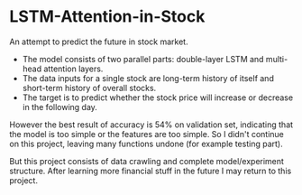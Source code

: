 # LSTM-Attention-in-Stock
An attempt to predict the future in stock market.


- The model consists of two parallel parts: double-layer LSTM and multi-head attention layers. 
- The data inputs for a single stock are long-term history of itself and short-term history of overall stocks.
- The target is to predict whether the stock price will increase or decrease in the following day.


However the best result of accuracy is 54% on validation set, indicating that the model is too simple or the features are too simple.
So I didn't continue on this project, leaving many functions undone (for example testing part).

But this project consists of data crawling and complete model/experiment structure. After learning more financial stuff in the future I may return to this project.




